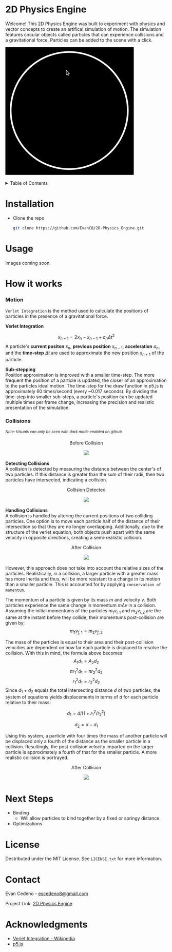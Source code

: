 # 2D Physics Engine
Welcome! This 2D Physics Engine was built to experiment with physics and vector concepts to create an artifical simulation of motion. The simulation features circular objects called particles that can experience collisions and a gravitational force. Particles can be added to the scene with a click.<br>
<!-- <img src="https://github.com/EvanC8/2D-Physics-Engine/assets/137731839/75f1ae1c-479b-4091-96eb-5752c00d31d9" width="200"> -->
![](https://github.com/EvanC8/2D-Physics-Engine/blob/main/simulation.gif)

<!-- TABLE OF CONTENTS -->
<details>
  <summary>Table of Contents</summary>
  <ol>
    <li><a href="installation">Installation</a></li>
    <li><a href="#usage">Usage</a></li>
    <li>
      <a href="#how-it-works">How it works</a>
      <ul>
        <li><a href="#motion">Motion</a></li>
        <li><a href="#collisions">Collisions</a></li>
      </ul>
    </li>
    <li><a href="#next-steps">Next Steps</a></li>
    <li><a href="#license">License</a></li>
    <li><a href="#contact">Contact</a></li>
    <li><a href="#acknowledgments">Acknowledgments</a></li>
  </ol>
</details>

# Installation
* Clone the repo
   ```sh
   git clone https://github.com/EvanC8/2D-Physics_Engine.git
   ```
# Usage
Images coming soon.

# How it works
### Motion
`Verlet Integration` is the method used to calculate the positions of particles in the presence of a gravitational force. 

**Verlet Integration**

$$x_{n+1} = 2x_{n} - x_{n-1} + a_{n}Δt^2$$
A particle's **current positon** $x_{n}$, **previous position** $x_{n-1}$, **acceleration** $a_{n}$, and the **time-step** $Δt$ are used to approximate the new position $x_{n+1}$ of the particle.

**Sub-stepping**
<br>Position approximation is improved with a smaller time-step. The more frequent the position of a particle is updated, the closer of an approximation to the particles ideal motion. The time-step for the draw function in p5.js is approximately 60 times/second (every ~0.017 seconds). By dividing the time-step into smaller sub-steps, a particle's position can be updated multiple times per frame change, increasing the precision and realistic presentation of the simulation. 

### Collisions
<sup><i>Note: Visuals can only be seen with dark mode enabled on github</i></sup>
<!-- ![BeforeCollision](https://github.com/EvanC8/2D-Physics-Engine/assets/137731839/83369bd5-8282-48cb-983c-6957958581f3) -->

<p align="center">Before Collision</p>
<p align="center">
  <img height="50" src="https://github.com/EvanC8/2D-Physics-Engine/assets/137731839/83369bd5-8282-48cb-983c-6957958581f3">
</p>

**Detecting Collisions**
<br>A collision is detected by measuring the distance between the center's of two particles. If this distance is greater than the sum of their radii, then two particles have intersected, indicating a collision.

<!--![AfterCollision](https://github.com/EvanC8/2D-Physics-Engine/assets/137731839/292f3dc9-3340-43df-837f-bfed42eae133) -->
<p align="center">Collision Detected</p>
<p align="center">
  <img height="50" src="https://github.com/EvanC8/2D-Physics-Engine/assets/137731839/292f3dc9-3340-43df-837f-bfed42eae133">
</p>

**Handling Collisions**
<br>A collision is handled by altering the current positions of two colliding particles. One option is to move each particle half of the distance of their intersection so that they are no longer overlapping. Additionally, due to the structure of the verlet equation, both objects push apart with the same velocity in opposite directions, creating a semi-realistic collision.

<!--![AfterCollision (1)](https://github.com/EvanC8/2D-Physics-Engine/assets/137731839/b4715a65-cf42-492a-8429-c2a974bdd6bb) -->
<p align="center">After Collision</p>
<p align="center">
  <img height="50" src="https://github.com/EvanC8/2D-Physics-Engine/assets/137731839/b4715a65-cf42-492a-8429-c2a974bdd6bb">
</p>


However, this approach does not take into account the relative sizes of the particles. Realistically, in a collision, a larger particle with a greater mass has more inertia and thus, will be more resistant to a change in its motion than a smaller particle. This is accounted for by applying `conservation of momentum`. 

The momentum of a particle is given by its mass $m$ and velocity $v$. Both particles experience the same change in momentum $mΔv$ in a collision. Assuming the initial momentums of the particles $m_{1}v_{i,1}$ and $m_{2}v_{i,2}$ are the same at the instant before they collide, their momentums post-collision are given by:
$$m_{1}v_{f,1} = m_{2}v_{f,2}$$

The mass of the particles is equal to their area and their post-collision velocities are dependent on how far each particle is displaced to resolve the collision. With this in mind, the formula above becomes:
$$A_{1}d_{1} = A_{2}d_{2}$$
$$πr_{1}^{2}d_{1} = πr_{2}^{2}d_{2}$$
$$r_{1}^{2}d_{1} = r_{2}^{2}d_{2}$$
Since $d_{1}$ + $d_{2}$ equals the total intersecting distance $d$ of two particles, the system of equations yields displacements in terms of $d$ for each particle relative to their mass: 

$$d_{1} = d/{(1+r_{1}^{2}/r_{2}^{2})}$$

$$d_{2} = d - d_{1}$$

Using this system, a particle with four times the mass of another particle will be displaced only a fourth of the distance as the smaller particle in a collision. Resultingly, the post-collision velocity imparted on the larger particle is approximately a fourth of that for the smaller particle. A more realistic collision is portrayed.

<!--![AfterCollision2](https://github.com/EvanC8/2D-Physics-Engine/assets/137731839/59acce82-172e-4ff5-9912-35e88f901bfe)-->
<p align="center">After Collision</p>
<p align="center">
  <img height="50" src="https://github.com/EvanC8/2D-Physics-Engine/assets/137731839/59acce82-172e-4ff5-9912-35e88f901bfe">
</p>

# Next Steps
* Binding
  * Will allow particles to bind together by a fixed or springy distance.
* Optimizations

# License
Destributed under the MIT License. See `LICENSE.txt` for more information.

# Contact
Evan Cedeno - escedeno8@gmail.com

Project Link: [2D Physics Engine](https://github.com/EvanC8/2D-Physics-Engine)

# Acknowledgments 
* [Verlet Integration - Wikipedia](https://en.wikipedia.org/wiki/Verlet_integration)
* [p5.js](https://p5js.org/)
